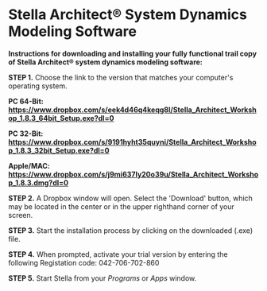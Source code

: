 # Stella Architect® System Dynamics Modeling Software

<b>Instructions for downloading and installing your fully functional trail copy of Stella Architect® system dynamics modeling software:</b>

<b>STEP 1.</b> Choose the link to the version that matches your computer's operating system. 

<b>PC 64-Bit: https://www.dropbox.com/s/eek4d46q4keqg8l/Stella_Architect_Workshop_1.8.3_64bit_Setup.exe?dl=0 
 
PC 32-Bit: https://www.dropbox.com/s/9191hyht35quyni/Stella_Architect_Workshop_1.8.3_32bit_Setup.exe?dl=0

Apple/MAC: https://www.dropbox.com/s/j9mi637ly20o39u/Stella_Architect_Workshop_1.8.3.dmg?dl=0 </b>

<b>STEP 2.</b> A Dropbox window will open. Select the 'Download' button, which may be located in the center or in the upper righthand corner of your screen.   

<b>STEP 3.</b> Start the installation process by clicking on the downloaded (.exe) file. 

<b>STEP 4.</b> When prompted, activate your trial version by entering the following Registation code:  042-706-702-860

<b>STEP 5.</b> Start Stella from your <i>Programs</i> or <i>Apps</i> window. 
